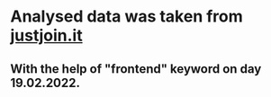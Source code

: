 # Analysed data was taken from [justjoin.it](https://justjoin.it/)
## With the help of "frontend" keyword on day 19.02.2022.

